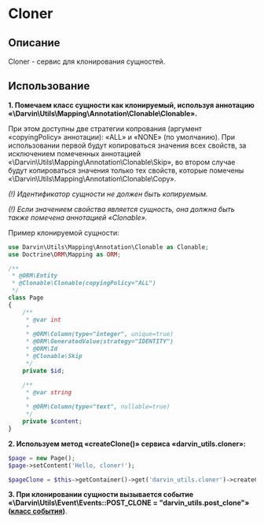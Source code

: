 Cloner
======

## Описание

Cloner - сервис для клонирования сущностей.

## Использование

__1. Помечаем класс сущности как клонируемый, используя аннотацию «\Darvin\Utils\Mapping\Annotation\Clonable\Clonable».__

При этом доступны две стратегии копрования (аргумент «copyingPolicy» аннотации): «ALL» и «NONE» (по умолчанию). При использовании
первой будут копироваться значения всех свойств, за исключением помеченных аннотацией «\Darvin\Utils\Mapping\Annotation\Clonable\Skip»,
во втором случае будут копироваться значения только тех свойств, которые помечены «\Darvin\Utils\Mapping\Annotation\Clonable\Copy».

*(!) Идентификатор сущности не должен быть копируемым.*

*(!) Если значением свойства является сущность, она должна быть также помечена аннотацией «Clonable».*

Пример клонируемой сущности:

```php
use Darvin\Utils\Mapping\Annotation\Clonable as Clonable;
use Doctrine\ORM\Mapping as ORM;

/**
 * @ORM\Entity
 * @Clonable\Clonable(copyingPolicy="ALL")
 */
class Page
{
    /**
     * @var int
     *
     * @ORM\Column(type="integer", unique=true)
     * @ORM\GeneratedValue(strategy="IDENTITY")
     * @ORM\Id
     * @Clonable\Skip
     */
    private $id;

    /**
     * @var string
     *
     * @ORM\Column(type="text", nullable=true)
     */
    private $content;
}
```

__2. Используем метод «createClone()» сервиса «darvin_utils.cloner»:__

```php
$page = new Page();
$page->setContent('Hello, cloner!');

$pageClone = $this->getContainer()->get('darvin_utils.cloner')->createClone($page);
```

__3. При клонировании сущности вызывается событие «\Darvin\Utils\Event\Events::POST_CLONE = "darvin_utils.post_clone"»
([класс события](../../Event/CloneEvent.php))__.
